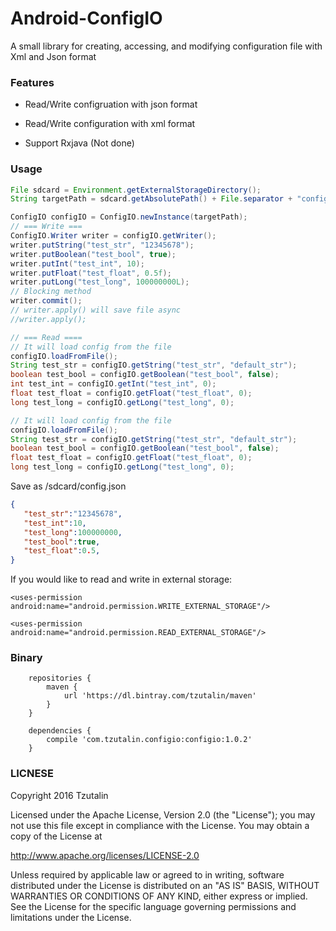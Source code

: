 # Android-ConfigIO

A small library for creating, accessing, and modifying configuration file with Xml and Json format

### Features

* Read/Write configruation with json format

* Read/Write configuration with xml format

* Support Rxjava (Not done)

### Usage
```java
File sdcard = Environment.getExternalStorageDirectory();
String targetPath = sdcard.getAbsolutePath() + File.separator + "config.json";

ConfigIO configIO = ConfigIO.newInstance(targetPath);
// === Write ===
ConfigIO.Writer writer = configIO.getWriter();
writer.putString("test_str", "12345678");
writer.putBoolean("test_bool", true);
writer.putInt("test_int", 10);
writer.putFloat("test_float", 0.5f);
writer.putLong("test_long", 100000000L);
// Blocking method
writer.commit();
// writer.apply() will save file async
//writer.apply();

// === Read ====
// It will load config from the file
configIO.loadFromFile();
String test_str = configIO.getString("test_str", "default_str");
boolean test_bool = configIO.getBoolean("test_bool", false);
int test_int = configIO.getInt("test_int", 0);
float test_float = configIO.getFloat("test_float", 0);
long test_long = configIO.getLong("test_long", 0);

// It will load config from the file
configIO.loadFromFile();
String test_str = configIO.getString("test_str", "default_str");
boolean test_bool = configIO.getBoolean("test_bool", false);
float test_float = configIO.getFloat("test_float", 0);
long test_long = configIO.getLong("test_long", 0);

```

Save as /sdcard/config.json
```json
{
   "test_str":"12345678",
   "test_int":10,
   "test_long":100000000,
   "test_bool":true,
   "test_float":0.5,
}
```

If you would like to read and write in external storage:

    <uses-permission android:name="android.permission.WRITE_EXTERNAL_STORAGE"/>

    <uses-permission android:name="android.permission.READ_EXTERNAL_STORAGE"/>

### Binary
```
	repositories {
		maven {
			url 'https://dl.bintray.com/tzutalin/maven'
		}
	}

	dependencies {
		compile 'com.tzutalin.configio:configio:1.0.2'
	}
```

### LICNESE
Copyright 2016 Tzutalin

Licensed under the Apache License, Version 2.0 (the "License");
you may not use this file except in compliance with the License.
You may obtain a copy of the License at

   http://www.apache.org/licenses/LICENSE-2.0

Unless required by applicable law or agreed to in writing, software
distributed under the License is distributed on an "AS IS" BASIS,
WITHOUT WARRANTIES OR CONDITIONS OF ANY KIND, either express or implied.
See the License for the specific language governing permissions and
limitations under the License.
